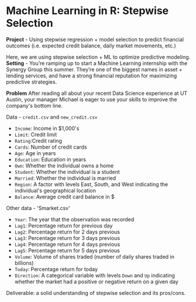 # Machine Learning in R: Stepwise Selection

**Project** - Using stepwise regression + model selection to predict financial outcomes 
(i.e. expected credit balance, daily market movements, etc.)

Here, we are using stepwise selection + ML to optimize predictive modeling.
**Setting** - You’re ramping up to start a Machine Learning internship with the Synergy Group this summer. They’re one of the biggest names in asset + lending services, and have a strong financial reputation for maximizing predictive strategies. 

**Problem** After reading all about your recent Data Science experience at UT Austin, your manager Michael is eager to use your skills to improve the company's bottom line. 

Data - `credit.csv` and `new_credit.csv`

* `Income`: Income in $1,000's
* `Limit`: Credit limit
* `Rating`:Credit rating
* `Cards`: Number of credit cards
* `Age`: Age in years
* `Education`: Education in years
* `Own`: Whether the individual owns a home
* `Student`: Whether the individual is a student
* `Married`: Whether the individual is married
* `Region`: A factor with levels East, South, and West indicating the individual's geographical location
* `Balance`: Average credit card balance in $

Other data - 'Smarket.csv' 
* `Year`: The year that the observation was recorded
* `Lag1`: Percentage return for previous day
* `Lag2`: Percentage return for 2 days previous
* `Lag3`: Percentage return for 3 days previous
* `Lag4`: Percentage return for 4 days previous
* `Lag5`: Percentage return for 5 days previous
* `Volume`: Volume of shares traded (number of daily shares traded in billions)
* `Today`: Percentage return for today
* `Direction`: A categorical variable with levels `Down` and `Up` indicating whether the market had a positive or negative return on a given day

Deliverable: a solid understanding of stepwise selection and its pros/cons.
